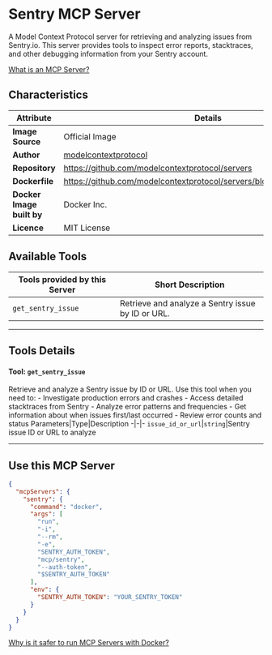 # Sentry MCP Server

A Model Context Protocol server for retrieving and analyzing issues from Sentry.io. This server provides tools to inspect error reports, stacktraces, and other debugging information from your Sentry account.

[What is an MCP Server?](https://www.anthropic.com/news/model-context-protocol)

## Characteristics
Attribute|Details|
|-|-|
**Image Source**|Official Image
|**Author**|[modelcontextprotocol](https://github.com/modelcontextprotocol)
**Repository**|https://github.com/modelcontextprotocol/servers
**Dockerfile**|https://github.com/modelcontextprotocol/servers/blob/2025.4.6/Dockerfile
**Docker Image built by**|Docker Inc.
**Licence**|MIT License

## Available Tools
Tools provided by this Server|Short Description
-|-
`get_sentry_issue`|Retrieve and analyze a Sentry issue by ID or URL.|

---
## Tools Details

#### Tool: **`get_sentry_issue`**
Retrieve and analyze a Sentry issue by ID or URL. Use this tool when you need to:
                - Investigate production errors and crashes
                - Access detailed stacktraces from Sentry
                - Analyze error patterns and frequencies
                - Get information about when issues first/last occurred
                - Review error counts and status
Parameters|Type|Description
-|-|-
`issue_id_or_url`|`string`|Sentry issue ID or URL to analyze

---
## Use this MCP Server

```json
{
  "mcpServers": {
    "sentry": {
      "command": "docker",
      "args": [
        "run",
        "-i",
        "--rm",
        "-e",
        "SENTRY_AUTH_TOKEN",
        "mcp/sentry",
        "--auth-token",
        "$SENTRY_AUTH_TOKEN"
      ],
      "env": {
        "SENTRY_AUTH_TOKEN": "YOUR_SENTRY_TOKEN"
      }
    }
  }
}
```

[Why is it safer to run MCP Servers with Docker?](https://www.docker.com/blog/the-model-context-protocol-simplifying-building-ai-apps-with-anthropic-claude-desktop-and-docker/)
